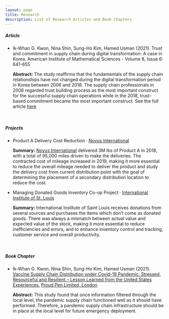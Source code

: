 ```yaml
---
layout: page
title: Research
description: List of Research Articles and Book Chapters
---
```

<h5>Article</h5>
<ul>
<li>Ik-Whan G. Kwon, Nina Shin, Sung-Ho Kim, Hamed Usman (2021). Trust and commitment in supply chain during digital transformation: A case in Korea. American Institute of Mathematical Sciences</a> - Volume 8, Issue 6: 641-655</li>
<div class="summary"><p><strong>Abstract:</strong> The study reaffirms that the fundamentals of the supply chain relationships have not changed during the digital transformation period in Korea between 2006 and 2018. The supply chain professionals in 2006 regarded trust building process as the most important construct for the successful supply chain operations while in the 2018, trust-based commitment became the most important construct. See the full article <a href="https://doi.org/10.3934/environsci.2021040">here</a></p></div>
</ul>

<br>
<h5>Projects</h5>
<ul>
<li>Product A Delivery Cost Reduction · <a href="http://www.novusint.com">Novus International</a></li>
<div class="summary"><p><strong>Summary:</strong> <a href="http://www.novusint.com">Novus International</a> delivered 3M lbs of Product A in 2018, with a total of 95,000 miles driven to make the deliveries. The contracted cost of mileage increased in 2019, making it more essential to reduce the overall mileage needed to deliver the product and study the delivery cost from current distribution point with the goal of determining the placement of a secondary distribution location to reduce the cost.</p></div>

<li>Managing Donated Goods Inventory Co-op Project · <a href="https://www.iistl.org">International Institute of St. Louis</a></li>
<div class="summary"><p><strong>Summary:</strong> International Institute of Saint Louis receives donations from several sources and purchases the items which don’t come as donated goods. There was always a mismatch between actual value and expected value of the stock, making it more essential to reduce inefficiencies and errors, and to enhance inventory control and tracking, customer service and overall productivity.</p></div>
</ul>

<br>
<h5>Book Chapter</h5>
<ul>
<li>Ik-Whan G. Kwon, Nina Shin, Sung-Ho Kim, Hamed Usman (2021). <a href="https://doi.org/10.51432/978-1-8381524-2-0-6">Vaccine Supply Chain Distribution under Covid-19 Pandemic: Stressed, Resourceful and Resilient – Lesson Learned from the United States Experiences.</a> <a href="https://www.proudpen.com">Proud Pen Limited, London</a></li>
<div class="summary"><p><strong>Abstract:</strong> This study found that once information filtered through the local level, the pandemic supply chain functioned well as it should have performed. Therefore, a pandemic supply chain infrastructure should be in place at the local level for future emergency deployment.</p></div>
</ul>
